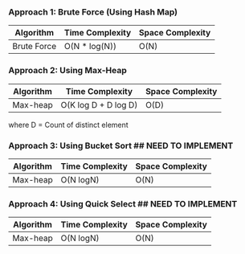 ### Approach 1: Brute Force (Using Hash Map)

| Algorithm              | Time Complexity          | Space Complexity  |
|----------------------- | ------------------------ | ----------------- |
| Brute Force            | O(N * log(N))            | O(N)              |

### Approach 2: Using Max-Heap

| Algorithm              | Time Complexity          | Space Complexity  |
|----------------------- | ------------------------ | ----------------- |
| Max-heap               | O(K log D + D log D)     | O(D)              |

where D = Count of distinct element

### Approach 3: Using Bucket Sort  ## NEED TO IMPLEMENT

| Algorithm              | Time Complexity          | Space Complexity  |
|----------------------- | ------------------------ | ----------------- |
| Max-heap               | O(N logN)                | O(N)              |

### Approach 4: Using Quick Select  ## NEED TO IMPLEMENT

| Algorithm              | Time Complexity          | Space Complexity  |
|----------------------- | ------------------------ | ----------------- |
| Max-heap               | O(N logN)                | O(N)              |

